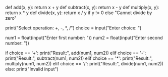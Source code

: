 def add(x, y): return x + y
def subtract(x, y): return x - y
def multiply(x, y): return x * y
def divide(x, y): return x / y if y != 0 else "Cannot divide by zero"

print("Select operation: +, -, *, /")
choice = input("Enter choice: ")

num1 = float(input("Enter first number: "))
num2 = float(input("Enter second number: "))

if choice == '+':
    print("Result:", add(num1, num2))
elif choice == '-':
    print("Result:", subtract(num1, num2))
elif choice == '*':
    print("Result:", multiply(num1, num2))
elif choice == '/':
    print("Result:", divide(num1, num2))
else:
    print("Invalid input")
